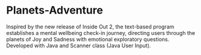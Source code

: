# Planets-Adventure
Inspired by the new release of Inside Out 2, the text-based program establishes a mental wellbeing check-in journey, directing users through the planets of Joy and Sadness with emotional exploratory questions. Developed with Java and Scanner class (Java User Input).

